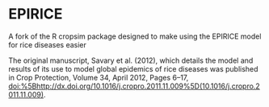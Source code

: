 
<!-- README.md is generated from README.Rmd. Please edit that file -->
EPIRICE
=======

A fork of the R cropsim package designed to make using the EPIRICE model for rice diseases easier

The original manuscript, Savary et al. (2012), which details the model and results of its use to model global epidemics of rice diseases was published in Crop Protection, Volume 34, April 2012, Pages 6–17, <doi:%5Bhttp://dx.doi.org/10.1016/j.cropro.2011.11.009%5D(10.1016/j.cropro.2011.11.009)>.
